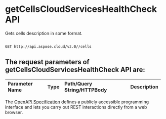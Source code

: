 # **getCellsCloudServicesHealthCheck API**

Gets cells description in some format. 

```bash

GET http://api.aspose.cloud/v3.0//cells

```

## The request parameters of **getCellsCloudServicesHealthCheck** API are: 

| Parameter Name | Type | Path/Query String/HTTPBody | Description | 
| :- | :- | :- |:- | 


The [OpenAPI Specification](https://reference.aspose.cloud/cells/#/CellsStatusController/GetCellsCloudServicesHealthCheck) defines a publicly accessible programming interface and lets you carry out REST interactions directly from a web browser.

